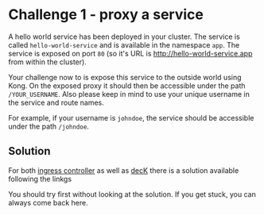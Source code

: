 # Challenge 1 - proxy a service

A hello world service has been deployed in your cluster. The service is called `hello-world-service` and is available in the namespace `app`. The service is exposed on port `80` (so it's URL is http://hello-world-service.app from within the cluster).

Your challenge now to is expose this service to the outside world using Kong. On the exposed proxy it should then be accessible under the path `/YOUR_USERNAME`. Also please keep in mind to use your unique username in the service and route names.

For example, if your username is `johndoe`, the service should be accessible under the path `/johndoe`.

## Solution

For both [ingress controller](../../ingress-controller/1-proxy-service/) as well as [decK](../../deck/1-proxy-service/) there is a solution available following the linkgs

You should try first without looking at the solution. If you get stuck, you can always come back here.